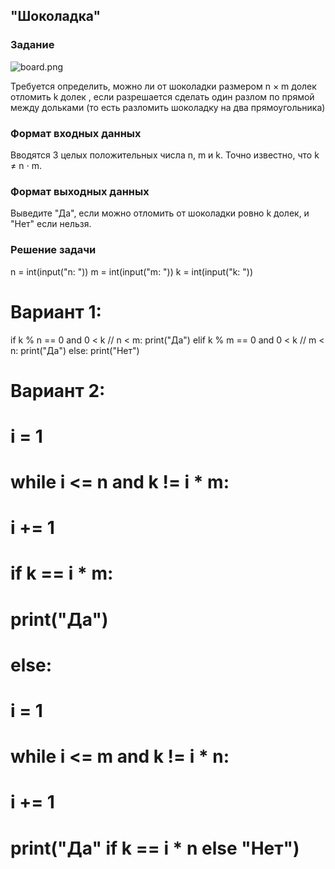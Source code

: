 ## "Шоколадка"

### Задание

![board.png](img/chocolat_lines.png)

Требуется определить, можно ли от шоколадки размером n × m долек отломить k долек , если разрешается сделать один разлом
по прямой между дольками (то есть разломить шоколадку на два прямоугольника)

### Формат входных данных

Вводятся 3 целых положительных числа n, m и k. Точно известно, что k ≠ n ⋅ m.

### Формат выходных данных

Выведите "Да", если можно отломить от шоколадки ровно k долек, и "Нет" если нельзя.

### Решение задачи

n = int(input("n: "))
m = int(input("m: "))
k = int(input("k: "))

# Вариант 1:
if k % n == 0 and 0 < k // n < m:
    print("Да")
elif k % m == 0 and 0 < k // m < n:
    print("Да")
else:
    print("Нет")

# Вариант 2:
# i = 1
# while i <= n and k != i * m:
#     i += 1
#
# if k == i * m:
#     print("Да")
# else:
#     i = 1
#     while i <= m and k != i * n:
#         i += 1
#     print("Да" if k == i * n else "Нет")
